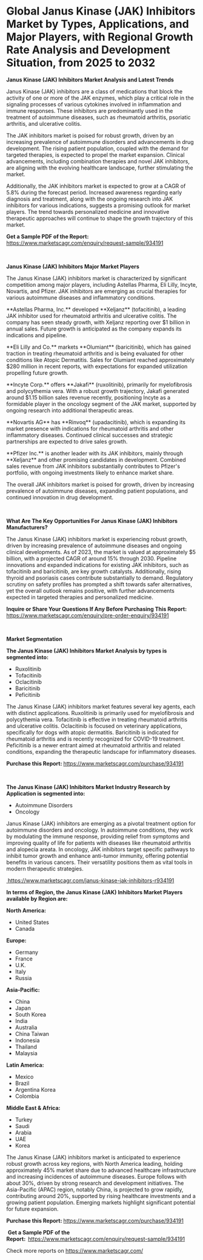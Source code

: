 <p><h1>Global Janus Kinase (JAK) Inhibitors Market by Types, Applications, and Major Players, with Regional Growth Rate Analysis and Development Situation, from 2025 to 2032</h1></p><p><strong>Janus Kinase (JAK) Inhibitors Market Analysis and Latest Trends</strong></p>
<p><p>Janus Kinase (JAK) inhibitors are a class of medications that block the activity of one or more of the JAK enzymes, which play a critical role in the signaling processes of various cytokines involved in inflammation and immune responses. These inhibitors are predominantly used in the treatment of autoimmune diseases, such as rheumatoid arthritis, psoriatic arthritis, and ulcerative colitis. </p><p>The JAK inhibitors market is poised for robust growth, driven by an increasing prevalence of autoimmune disorders and advancements in drug development. The rising patient population, coupled with the demand for targeted therapies, is expected to propel the market expansion. Clinical advancements, including combination therapies and novel JAK inhibitors, are aligning with the evolving healthcare landscape, further stimulating the market.</p><p>Additionally, the JAK inhibitors market is expected to grow at a CAGR of 5.8% during the forecast period. Increased awareness regarding early diagnosis and treatment, along with the ongoing research into JAK inhibitors for various indications, suggests a promising outlook for market players. The trend towards personalized medicine and innovative therapeutic approaches will continue to shape the growth trajectory of this market.</p></p>
<p><strong>Get a Sample PDF of the Report:&nbsp;</strong> <a href="https://www.marketscagr.com/enquiry/request-sample/934191?utm_campaign=1932&utm_medium=2&utm_source=Github&utm_content=ia&utm_term=09032025&utm_id=janus-kinase-jak-inhibitors">https://www.marketscagr.com/enquiry/request-sample/934191</a></p>
<p>&nbsp;</p>
<p><strong>Janus Kinase (JAK) Inhibitors Major Market Players</strong></p>
<p><p>The Janus Kinase (JAK) inhibitors market is characterized by significant competition among major players, including Astellas Pharma, Eli Lilly, Incyte, Novartis, and Pfizer. JAK inhibitors are emerging as crucial therapies for various autoimmune diseases and inflammatory conditions.</p><p>**Astellas Pharma, Inc.** developed **Xeljanz** (tofacitinib), a leading JAK inhibitor used for rheumatoid arthritis and ulcerative colitis. The company has seen steady growth, with Xeljanz reporting over $1 billion in annual sales. Future growth is anticipated as the company expands its indications and pipeline.</p><p>**Eli Lilly and Co.** markets **Olumiant** (baricitinib), which has gained traction in treating rheumatoid arthritis and is being evaluated for other conditions like Atopic Dermatitis. Sales for Olumiant reached approximately $280 million in recent reports, with expectations for expanded utilization propelling future growth.</p><p>**Incyte Corp.** offers **Jakafi** (ruxolitinib), primarily for myelofibrosis and polycythemia vera. With a robust growth trajectory, Jakafi generated around $1.15 billion sales revenue recently, positioning Incyte as a formidable player in the oncology segment of the JAK market, supported by ongoing research into additional therapeutic areas.</p><p>**Novartis AG** has **Rinvoq** (upadacitinib), which is expanding its market presence with indications for rheumatoid arthritis and other inflammatory diseases. Continued clinical successes and strategic partnerships are expected to drive sales growth.</p><p>**Pfizer Inc.** is another leader with its JAK inhibitors, mainly through **Xeljanz** and other promising candidates in development. Combined sales revenue from JAK inhibitors substantially contributes to Pfizer's portfolio, with ongoing investments likely to enhance market share.</p><p>The overall JAK inhibitors market is poised for growth, driven by increasing prevalence of autoimmune diseases, expanding patient populations, and continued innovation in drug development.</p></p>
<p>&nbsp;</p>
<p><strong>What Are The Key Opportunities For Janus Kinase (JAK) Inhibitors Manufacturers?</strong></p>
<p><p>The Janus Kinase (JAK) inhibitors market is experiencing robust growth, driven by increasing prevalence of autoimmune diseases and ongoing clinical developments. As of 2023, the market is valued at approximately $5 billion, with a projected CAGR of around 15% through 2030. Pipeline innovations and expanded indications for existing JAK inhibitors, such as tofacitinib and baricitinib, are key growth catalysts. Additionally, rising thyroid and psoriasis cases contribute substantially to demand. Regulatory scrutiny on safety profiles has prompted a shift towards safer alternatives, yet the overall outlook remains positive, with further advancements expected in targeted therapies and personalized medicine.</p></p>
<p><strong>Inquire or Share Your Questions If Any Before Purchasing This Report:</strong> <a href="https://www.marketscagr.com/enquiry/pre-order-enquiry/934191?utm_campaign=1932&utm_medium=2&utm_source=Github&utm_content=ia&utm_term=09032025&utm_id=janus-kinase-jak-inhibitors">https://www.marketscagr.com/enquiry/pre-order-enquiry/934191</a></p>
<p>&nbsp;</p>
<p><strong>Market Segmentation</strong></p>
<p><strong>The Janus Kinase (JAK) Inhibitors Market Analysis by types is segmented into:</strong></p>
<p><ul><li>Ruxolitinib</li><li>Tofacitinib</li><li>Oclacitinib</li><li>Baricitinib</li><li>Peficitinib</li></ul></p>
<p><p>The Janus Kinase (JAK) inhibitors market features several key agents, each with distinct applications. Ruxolitinib is primarily used for myelofibrosis and polycythemia vera. Tofacitinib is effective in treating rheumatoid arthritis and ulcerative colitis. Oclacitinib is focused on veterinary applications, specifically for dogs with atopic dermatitis. Baricitinib is indicated for rheumatoid arthritis and is recently recognized for COVID-19 treatment. Peficitinib is a newer entrant aimed at rheumatoid arthritis and related conditions, expanding the therapeutic landscape for inflammatory diseases.</p></p>
<p><strong>Purchase this Report:&nbsp;</strong><a href="https://www.marketscagr.com/purchase/934191?utm_campaign=1932&utm_medium=2&utm_source=Github&utm_content=ia&utm_term=09032025&utm_id=janus-kinase-jak-inhibitors">https://www.marketscagr.com/purchase/934191</a></p>
<p>&nbsp;</p>
<p><strong>The Janus Kinase (JAK) Inhibitors Market Industry Research by Application is segmented into:</strong></p>
<p><ul><li>Autoimmune Disorders</li><li>Oncology</li></ul></p>
<p><p>Janus Kinase (JAK) inhibitors are emerging as a pivotal treatment option for autoimmune disorders and oncology. In autoimmune conditions, they work by modulating the immune response, providing relief from symptoms and improving quality of life for patients with diseases like rheumatoid arthritis and alopecia areata. In oncology, JAK inhibitors target specific pathways to inhibit tumor growth and enhance anti-tumor immunity, offering potential benefits in various cancers. Their versatility positions them as vital tools in modern therapeutic strategies.</p></p>
<p><a href="https://www.marketscagr.com/janus-kinase-jak-inhibitors-r934191?utm_campaign=1932&utm_medium=2&utm_source=Github&utm_content=ia&utm_term=09032025&utm_id=janus-kinase-jak-inhibitors">&nbsp;https://www.marketscagr.com/janus-kinase-jak-inhibitors-r934191</a></p>
<p><strong>In terms of Region, the Janus Kinase (JAK) Inhibitors Market Players available by Region are:</strong></p>
<p>
    <p> <strong> North America: </strong>
        <ul>
            <li>United States</li>
            <li>Canada</li>
        </ul>
        </p> 
    <p> <strong> Europe: </strong>
        <ul>
            <li>Germany</li>
            <li>France</li>
            <li>U.K.</li>
            <li>Italy</li>
            <li>Russia</li>
        </ul>
        </p> 
    <p> <strong> Asia-Pacific: </strong>
        <ul>
            <li>China</li>
            <li>Japan</li>
            <li>South Korea</li>
            <li>India</li>
            <li>Australia</li>
            <li>China Taiwan</li>
            <li>Indonesia</li>
            <li>Thailand</li>
            <li>Malaysia</li>
        </ul>
        </p> 
    <p> <strong> Latin America: </strong>
        <ul>
            <li>Mexico</li>
            <li>Brazil</li>
            <li>Argentina Korea</li>
            <li>Colombia</li>
        </ul>
        </p> 
    <p> <strong> Middle East & Africa: </strong>
        <ul>
            <li>Turkey</li>
            <li>Saudi</li>
            <li>Arabia</li>
            <li>UAE</li>
            <li>Korea</li>
        </ul>
    </p>
    </p>
<p><p>The Janus Kinase (JAK) inhibitors market is anticipated to experience robust growth across key regions, with North America leading, holding approximately 45% market share due to advanced healthcare infrastructure and increasing incidences of autoimmune diseases. Europe follows with about 30%, driven by strong research and development initiatives. The Asia-Pacific (APAC) region, notably China, is projected to grow rapidly, contributing around 20%, supported by rising healthcare investments and a growing patient population. Emerging markets highlight significant potential for future expansion.</p></p>
<p><strong>Purchase this Report: </strong><a href="https://www.marketscagr.com/purchase/934191?utm_campaign=1932&utm_medium=2&utm_source=Github&utm_content=ia&utm_term=09032025&utm_id=janus-kinase-jak-inhibitors">https://www.marketscagr.com/purchase/934191</a></p>
<p>&nbsp;<strong>Get a Sample PDF of the Report:&nbsp;&nbsp;</strong><a href="https://www.marketscagr.com/enquiry/request-sample/934191?utm_campaign=1932&utm_medium=2&utm_source=Github&utm_content=ia&utm_term=09032025&utm_id=janus-kinase-jak-inhibitors">https://www.marketscagr.com/enquiry/request-sample/934191</a></p>
<p><strong></strong></p>
<p>Check more reports on <a href="https://www.marketscagr.com/?utm_campaign=1932&utm_medium=2&utm_source=Github&utm_content=ia&utm_term=09032025&utm_id=janus-kinase-jak-inhibitors">https://www.marketscagr.com/</a></p>